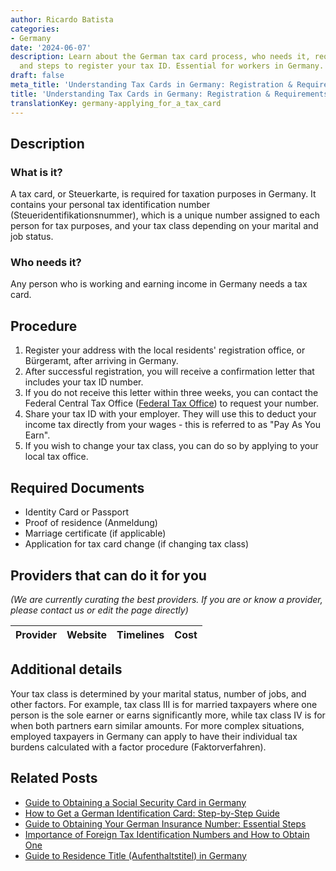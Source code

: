 ```yaml
---
author: Ricardo Batista
categories:
- Germany
date: '2024-06-07'
description: Learn about the German tax card process, who needs it, required documents,
  and steps to register your tax ID. Essential for workers in Germany.
draft: false
meta_title: 'Understanding Tax Cards in Germany: Registration & Requirements'
title: 'Understanding Tax Cards in Germany: Registration & Requirements'
translationKey: germany-applying_for_a_tax_card
---
```


## Description
### What is it?
A tax card, or Steuerkarte, is required for taxation purposes in Germany. It contains your personal tax identification number (Steueridentifikationsnummer), which is a unique number assigned to each person for tax purposes, and your tax class depending on your marital and job status.

### Who needs it?
Any person who is working and earning income in Germany needs a tax card.

## Procedure
1. Register your address with the local residents' registration office, or Bürgeramt, after arriving in Germany.
2. After successful registration, you will receive a confirmation letter that includes your tax ID number.
3. If you do not receive this letter within three weeks, you can contact the Federal Central Tax Office ([Federal Tax Office](https://www.bzst.de/DE/Home/home_node.html)) to request your number.
4. Share your tax ID with your employer. They will use this to deduct your income tax directly from your wages - this is referred to as "Pay As You Earn".
5. If you wish to change your tax class, you can do so by applying to your local tax office. 

## Required Documents
- Identity Card or Passport
- Proof of residence (Anmeldung)
- Marriage certificate (if applicable)
- Application for tax card change (if changing tax class)

## Providers that can do it for you

_(We are currently curating the best providers. If you are or know a provider, please contact us or edit the page directly)_

| Provider        |     Website     |     Timelines    |       Cost      |
| --------------- | --------------- |  :-------------: | :-------------: |

## Additional details
Your tax class is determined by your marital status, number of jobs, and other factors. For example, tax class III is for married taxpayers where one person is the sole earner or earns significantly more, while tax class IV is for when both partners earn similar amounts. For more complex situations, employed taxpayers in Germany can apply to have their individual tax burdens calculated with a factor procedure (Faktorverfahren).


## Related Posts

- [Guide to Obtaining a Social Security Card in Germany](https://tramitit.com/guides/germany/applying_for_a_social_security_card/)
- [How to Get a German Identification Card: Step-by-Step Guide](https://tramitit.com/guides/germany/application_for_an_id_card/)
- [Guide to Obtaining Your German Insurance Number: Essential Steps](https://tramitit.com/guides/germany/applying_for_an_insurance_number/)
- [Importance of Foreign Tax Identification Numbers and How to Obtain One](https://tramitit.com/guides/germany/application_for_a_foreign_tax_identification_number/)
- [Guide to Residence Title (Aufenthaltstitel) in Germany](https://tramitit.com/guides/germany/application_for_a_residence_title/)